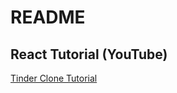 # README

## React Tutorial (YouTube)
[Tinder Clone Tutorial](https://www.youtube.com/watch?v=DQfeB_FKKkc&ab_channel=CleverProgrammer)